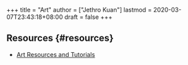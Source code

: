 +++
title = "Art"
author = ["Jethro Kuan"]
lastmod = 2020-03-07T23:43:18+08:00
draft = false
+++

## Resources {#resources}

-   [Art Resources and Tutorials](https://artres.xyz/)
